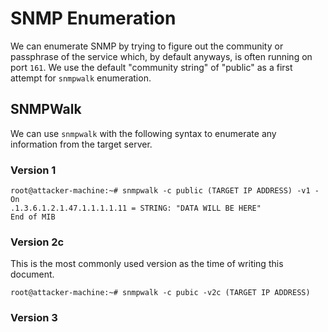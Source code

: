 # SNMP Enumeration
We can enumerate SNMP by trying to figure out the community or passphrase of the service which, by default anyways, is often running on port `161`. We use the default "community string" of "public" as a first attempt for `snmpwalk` enumeration.
## SNMPWalk
We can use `snmpwalk` with the following syntax to enumerate any information from the target server.
### Version 1
```
root@attacker-machine:~# snmpwalk -c public (TARGET IP ADDRESS) -v1 -On
.1.3.6.1.2.1.47.1.1.1.1.11 = STRING: "DATA WILL BE HERE"
End of MIB
```
### Version 2c
This is the most commonly used version as the time of writing this document.
```
root@attacker-machine:~# snmpwalk -c pubic -v2c (TARGET IP ADDRESS)
```
### Version 3
